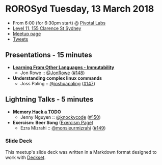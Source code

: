 # ROROSyd Tuesday, 13 March 2018

- From 6:00 (for 6:30pm start) @ [Pivotal Labs][]
- [Level 11, 155 Clarence St Sydney][]
- [Meetup page][]
- [Tweets][]

## Presentations - 15 minutes

- **[Learning From Other Languages - Immutability][]**
  - Jon Rowe :: [@JonRowe][] ([#148][])
- **Understanding complex linux commands**
  - Joss Paling :: [@joshuapaling][] ([#147][])

## Lightning Talks - 5 minutes

- **[Memory Hack a TODO][]**
  - Jenny Nguyen :: [@knockycode][] ([#150][])
- **Exercism: Beer Song** ([Exercism Page][])
  - Ezra Mizrahi :: [@monsieurmizrahi][] ([#149][])

### Slide Deck

This meetup's slide deck was written in a Markdown format designed to work with
[Deckset][].

[Learning From Other Languages - Immutability]: https://speakerdeck.com/jonrowe/learning-from-other-languages-immutability
[@JonRowe]: https://twitter.com/JonRowe
[#148]: https://github.com/rails-oceania/roro/issues/148
[@joshuapaling]: https://twitter.com/joshuapaling
[#147]: https://github.com/rails-oceania/roro/issues/147
[Memory Hack a TODO]: https://dev.to/knockycode/nevertheless-jenny-nguyen-continued-to-code--3619
[@knockycode]: https://twitter.com/knockycode
[#150]: https://github.com/rails-oceania/roro/issues/150
[@monsieurmizrahi]: https://twitter.com/monsieurmizrahi
[Exercism Page]: https://exercism.io/tracks/ruby/exercises/beer-song
[#149]: https://github.com/rails-oceania/roro/issues/149
[Pivotal Labs]: https://pivotal.io/locations/sydney
[Level 11, 155 Clarence St Sydney]: https://goo.gl/maps/k6v9wdomLWF2
[Meetup page]: https://www.meetup.com/Ruby-On-Rails-Oceania-Sydney/events/nnvkcpyxfbrb/
[Tweets]: https://twitter.com/search?f=tweets&q=rorosyd%20since%3A2018-03-13%20until%3A2018-03-16&src=typd
[Deckset]: https://www.decksetapp.com/
